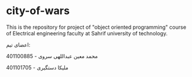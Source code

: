 # city-of-wars
This is the repository for project of "object oriented programming" course of Electrical engineering faculty at Sahrif university of technology.


اعضای تیم:

محمد معین عبداللهی سروی - 401100885

ملیکا دستگیری - 401101705
